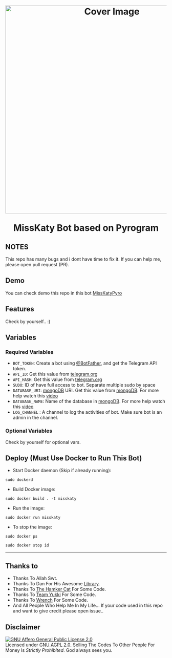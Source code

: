 <h1 align="center">
  <p align="center"><img src="https://socialify.git.ci/yasirarism/MissKatyPyro/image?description=1&font=Raleway&forks=1&issues=1&language=1&logo=https%3A%2F%2Fi.ibb.co%2FPrNF7HY%2Fphoto-2022-12-02-22-04-51.jpg&name=1&owner=1&pulls=1&stargazers=1&theme=Dark" alt="Cover Image" width="650"></p>
  <p align="center"><b>MissKaty Bot based on Pyrogram</b></p>
</h1>

## NOTES
This repo has many bugs and i dont have time to fix it. If you can help me, please open pull request (PR).

## Demo
You can check demo this repo in this bot [MissKatyPyro](https://t.me/MissKatyRoBot)

## Features
Check by yourself.. :)

## Variables

### Required Variables
* `BOT_TOKEN`: Create a bot using [@BotFather](https://t.me/BotFather), and get the Telegram API token.
* `API_ID`: Get this value from [telegram.org](https://my.telegram.org/apps)
* `API_HASH`: Get this value from [telegram.org](https://my.telegram.org/apps)
* `SUDO`: ID of have full access to bot. Separate multiple sudo by space
* `DATABASE_URI`: [mongoDB](https://www.mongodb.com) URI. Get this value from [mongoDB](https://www.mongodb.com). For more help watch this [video](https://youtu.be/1G1XwEOnxxo)
* `DATABASE_NAME`: Name of the database in [mongoDB](https://www.mongodb.com). For more help watch this [video](https://youtu.be/1G1XwEOnxxo)
* `LOG_CHANNEL` : A channel to log the activities of bot. Make sure bot is an admin in the channel.
### Optional Variables
Check by yourself for optional vars.

## Deploy (Must Use Docker to Run This Bot)

- Start Docker daemon (Skip if already running):
```
sudo dockerd
```
- Build Docker image:
```
sudo docker build . -t misskaty
```
- Run the image:
```
sudo docker run misskaty
```
- To stop the image:
```
sudo docker ps
```
```
sudo docker stop id
```

----


## Thanks to 
 - Thanks To Allah Swt.
 - Thanks To Dan For His Awesome [Library](https://github.com/pyrogram/pyrogram).
 - Thanks To [The Hamker Cat](https://github.com/TheHamkerCat) For Some Code.
 - Thanks To [Team Yukki](https://github.com/TeamYukki) For Some Code.
 - Thanks To [Wrench](https://github.com/EverythingSuckz) For Some Code.
 - And All People Who Help Me In My Life...
 If your code used in this repo and want to give credit please open issue..

## Disclaimer
[![GNU Affero General Public License 2.0](https://www.gnu.org/graphics/agplv3-155x51.png)](https://www.gnu.org/licenses/agpl-3.0.en.html#header)    
Licensed under [GNU AGPL 2.0.](https://github.com/yasirarism/MissKatyPyro/blob/master/LICENSE)
Selling The Codes To Other People For Money Is *Strictly Prohibited*. God always sees you.
